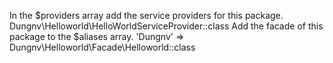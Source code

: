In the $providers array add the service providers for this package.
Dungnv\Helloworld\HelloWorldServiceProvider::class
Add the facade of this package to the $aliases array.
'Dungnv' => Dungnv\Helloworld\Facade\Helloworld::class